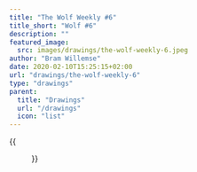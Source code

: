 ```yaml
---
title: "The Wolf Weekly #6"
title_short: "Wolf #6"
description: ""
featured_image:
  src: images/drawings/the-wolf-weekly-6.jpeg
author: "Bram Willemse"
date: 2020-02-10T15:25:15+02:00
url: "drawings/the-wolf-weekly-6"
type: "drawings"
parent:
  title: "Drawings"
  url: "/drawings"
  icon: "list"
---
```


{{<figure src="images/drawings/the-wolf-weekly-6.jpeg" width="1601" height="1601">}}